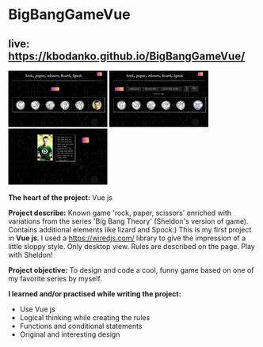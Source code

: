 # BigBangGameVue

## live: https://kbodanko.github.io/BigBangGameVue/
![game screen](https://github.com/kbodanko/BigBangGameVue/blob/master/Screenshot%202022-05-18%20at%2012-18-00%20BigBangGame%201.png)
![game screen](https://github.com/kbodanko/BigBangGameVue/blob/master/image%201.png)
![game screen](https://github.com/kbodanko/BigBangGameVue/blob/master/image%202.png)

**The heart of the project:** Vue js

**Project describe:** Known game 'rock, paper, scissors' enriched with variations from the series 'Big Bang Theory' (Sheldon's version of game). Contains additional elements like lizard and Spock:) This is my first project in **Vue js**. I used a https://wiredjs.com/ library to give the impression of a little sloppy style. Only desktop view. Rules are described on the page. Play with Sheldon!

**Project objective:** To design and code a cool, funny game based on one of my favorite series by myself.

**I learned and/or practised while writing the project:** 
- Use Vue js
- Logical thinking while creating the rules
- Functions and conditional statements
- Original and interesting design
